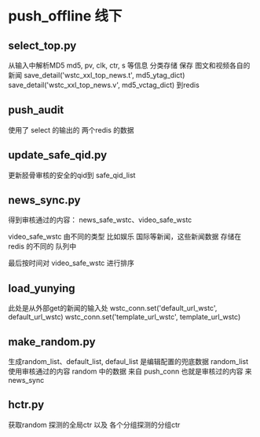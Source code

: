 # push_offline 线下

## select_top.py 
从输入中解析MD5 md5, pv, clk, ctr, s 等信息 分类存储
保存 图文和视频各自的新闻
    save_detail('wstc_xxl_top_news.t', md5_ytag_dict)
    save_detail('wstc_xxl_top_news.v', md5_vctag_dict)
    到redis
    
## push_audit

使用了 select 的输出的 两个redis 的数据

## update_safe_qid.py

更新胫骨审核的安全的qid到 safe_qid_list

## news_sync.py

得到审核通过的内容： news_safe_wstc、video_safe_wstc  

video_safe_wstc 由不同的类型 比如娱乐 国际等新闻，这些新闻数据 存储在redis 的不同的 队列中

最后按时间对 video_safe_wstc 进行排序

## load_yunying
此处是从外部get的新闻的输入处
wstc_conn.set('default_url_wstc', default_url_wstc)
 wstc_conn.set('template_url_wstc', template_url_wstc)
 
## make_random.py

生成random_list、default_list, defaul_list 是编辑配置的兜底数据  random_list 使用审核通过的内容
random 中的数据 来自 push_conn 也就是审核过的内容 来news_sync


## hctr.py

获取random 探测的全局ctr 以及  各个分组探测的分组ctr

